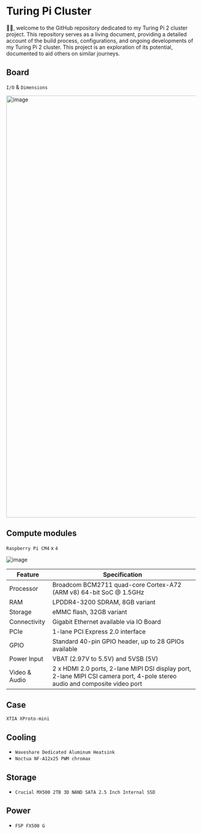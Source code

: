 # Turing Pi Cluster

👋🏾, welcome to the GitHub repository dedicated to my Turing Pi 2 cluster project. This repository serves as a living document, providing a detailed account of the build process, configurations, and ongoing developments of my Turing Pi 2 cluster. This project is an exploration of its potential, documented to aid others on similar journeys.

## Board
`I/O` & `Dimensions`

<img width="1118" alt="image" src="https://github.com/samueljoli/turing_pi_cluster/assets/12755671/2a1a66f1-f94f-4aea-9bbb-d1188a58caf9">


## Compute modules
`Raspberry Pi CM4` x `4`

![image](https://github.com/samueljoli/turing_pi_cluster/assets/12755671/18bdd962-a147-4ca0-8065-d6c514849ba4)

| Feature          | Specification                                                        |
|------------------|----------------------------------------------------------------------|
| Processor        | Broadcom BCM2711 quad-core Cortex-A72 (ARM v8) 64-bit SoC @ 1.5GHz |
| RAM              | LPDDR4-3200 SDRAM, 8GB variant |
| Storage          | eMMC flash, 32GB variant |
| Connectivity     | Gigabit Ethernet available via IO Board |
| PCIe             | 1-lane PCI Express 2.0 interface |
| GPIO             | Standard 40-pin GPIO header, up to 28 GPIOs available |
| Power Input      | VBAT (2.97V to 5.5V) and 5VSB (5V) |
| Video & Audio    | 2 x HDMI 2.0 ports, 2-lane MIPI DSI display port, 2-lane MIPI CSI camera port, 4-pole stereo audio and composite video port |

## Case
`XTIA XProto-mini`

## Cooling
- `Waveshare Dedicated Aluminum Heatsink`
- `Noctua NF-A12x25 PWM chromax`

## Storage
- `Crucial MX500 2TB 3D NAND SATA 2.5 Inch Internal SSD`

## Power
- `FSP FX500 G`

